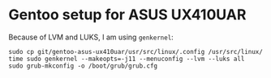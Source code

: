 # Gentoo setup for ASUS UX410UAR

Because of LVM and LUKS, I am using `genkernel`:


    sudo cp git/gentoo-asus-ux410uar/usr/src/linux/.config /usr/src/linux/
    time sudo genkernel --makeopts=-j11 --menuconfig --lvm --luks all
    sudo grub-mkconfig -o /boot/grub/grub.cfg


